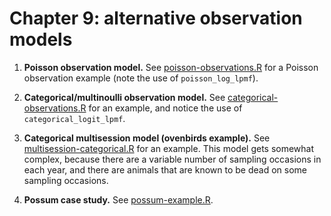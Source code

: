 # Chapter 9: alternative observation models

1. **Poisson observation model.** See 
[poisson-observations.R](poisson-observations.R) for a Poisson observation
example (note the use of `poisson_log_lpmf`).

2. **Categorical/multinoulli observation model.** See 
[categorical-observations.R](categorical-observations.R) for an example, and 
notice the use of `categorical_logit_lpmf`.

3. **Categorical multisession model (ovenbirds example).** See
[multisession-categorical.R](multisession-categorical.R) for an example. This
model gets somewhat complex, because there are a variable number of sampling
occasions in each year, and there are animals that are known to be dead on 
some sampling occasions. 

4. **Possum case study.** See [possum-example.R](possum-example.R).

